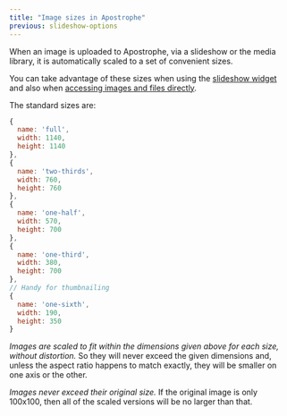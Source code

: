 ```yaml
---
title: "Image sizes in Apostrophe"
previous: slideshow-options
---
```


When an image is uploaded to Apostrophe, via a slideshow or the media library, it is automatically scaled to a set of convenient sizes.

You can take advantage of these sizes when using the [slideshow widget](slideshow-options.html) and also when [accessing images and files directly](accessing-images-and-files-directly.html).

The standard sizes are:

```javascript
{
  name: 'full',
  width: 1140,
  height: 1140
},
{
  name: 'two-thirds',
  width: 760,
  height: 760
},
{
  name: 'one-half',
  width: 570,
  height: 700
},
{
  name: 'one-third',
  width: 380,
  height: 700
},
// Handy for thumbnailing
{
  name: 'one-sixth',
  width: 190,
  height: 350
}
```

*Images are scaled to fit within the dimensions given above for each size, without distortion.* So they will never exceed the given dimensions and, unless the aspect ratio happens to match exactly, they will be smaller on one axis or the other.

*Images never exceed their original size.* If the original image is only 100x100, then all of the scaled versions will be no larger than that.

